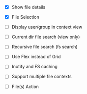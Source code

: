 - [x] Show file details
- [x] File Selection
- [ ] Display user/group in context view
- [ ] Current dir file search (view only)
- [ ] Recursive file search (fs search)
- [ ] Use Flex instead of Grid
- [ ] Inotify and FS caching
- [ ] Support multiple file contexts
- [ ] File(s) Action
 
